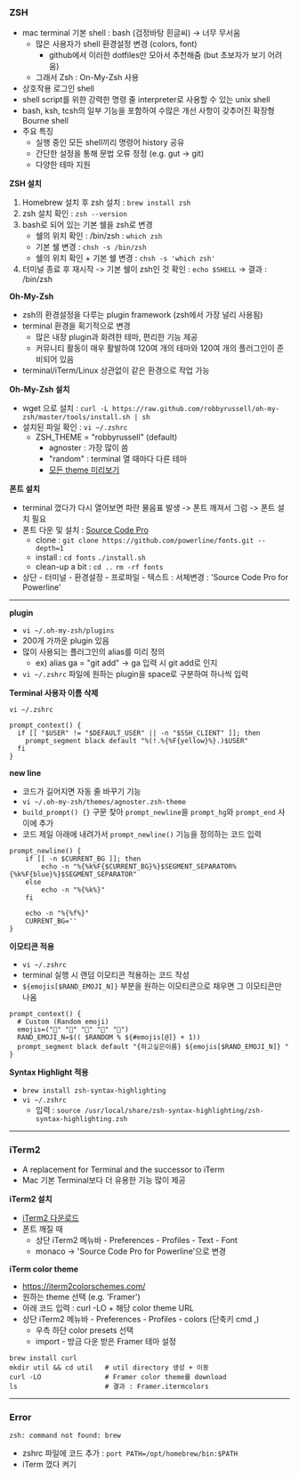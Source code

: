 ### ZSH

- mac terminal 기본 shell : bash (검정바탕 흰글씨) -> 너무 무서움
  - 많은 사용자가 shell 환경설정 변경 (colors, font)
    - github에서 이러한 dotfiles만 모아서 추천해줌 (but 초보자가 보기 어려움)
  - 그래서 Zsh : On-My-Zsh 사용
- 상호작용 로그인 shell
- shell script를 위한 강력한 명령 줄 interpreter로 사용할 수 있는 unix shell
- bash, ksh, tcsh의 일부 기능을 포함하여 수많은 개선 사항이 갖추어진 확장형 Bourne shell
- 주요 특징
  - 실행 중인 모든 shell끼리 명령어 history 공유
  - 간단한 설정을 통해 문법 오류 정정 (e.g. gut → git)
  - 다양한 테마 지원

<b>ZSH 설치</b>
1) Homebrew 설치 후 zsh 설치 : `brew install zsh`
2) zsh 설치 확인 : `zsh --version`
3) bash로 되어 있는 기본 쉘을 zsh로 변경
   - 쉘의 위치 확인 : /bin/zsh : `which zsh`
   - 기본 쉘 변경 : `chsh -s /bin/zsh`
   - 쉘의 위치 확인 + 기본 쉘 변경 : `chsh -s 'which zsh'`
4) 터미널 종료 후 재시작 -> 기본 쉘이 zsh인 것 확인 : `echo $SHELL` → 결과 : /bin/zsh

<b>Oh-My-Zsh</b>
- zsh의 환경설정을 다루는 plugin framework (zsh에서 가장 널리 사용됨)
- terminal 환경을 획기적으로 변경
  - 많은 내장 plugin과 화려한 테마, 편리한 기능 제공
  - 커뮤니티 활동이 매우 활발하여 120여 개의 테마와 120여 개의 플러그인이 준비되어 있음
- terminal/iTerm/Linux 상관없이 같은 환경으로 작업 가능

<b>Oh-My-Zsh 설치</b>
- wget 으로 설치 : `curl -L https://raw.github.com/robbyrussell/oh-my-zsh/master/tools/install.sh | sh`
- 설치된 파일 확인 : `vi ~/.zshrc`
  - ZSH_THEME = "robbyrussell" (default)
    - agnoster : 가장 많이 씀
    - "random" : terminal 열 때마다 다른 테마
    - [모든 theme 미리보기](https://github.com/ohmyzsh/ohmyzsh/wiki/Themes)

<b>폰트 설치</b>
- terminal 껐다가 다시 열어보면 파란 물음표 발생 -> 폰트 깨져서 그럼 -> 폰트 설치 필요
- 폰트 다운 및 설치 : [Source Code Pro](https://github.com/powerline/fonts/blob/master/SourceCodePro/Source%20Code%20Pro%20for%20Powerline.otf)
  - clone : `git clone https://github.com/powerline/fonts.git --depth=1`
  - install : `cd fonts` `./install.sh`
  - clean-up a bit : `cd ..` `rm -rf fonts`
- 상단 - 터미널 - 환경설정 - 프로파일 - 텍스트 : 서체변경 : 'Source Code Pro for Powerline'

---

<b>plugin</b>
- `vi ~/.oh-my-zsh/plugins`
- 200개 가까운 plugin 있음
- 많이 사용되는 플러그인의 alias를 미리 정의
  - ex) alias ga = "git add" → ga 입력 시 git add로 인지
- `vi ~/.zshrc` 파일에 원하는 plugin을 space로 구분하여 하나씩 입력


<b>Terminal 사용자 이름 삭제</b>

```console
vi ~/.zshrc

prompt_context() {
  if [[ "$USER" != "$DEFAULT_USER" || -n "$SSH_CLIENT" ]]; then
    prompt_segment black default "%(!.%{%F{yellow}%}.)$USER"
  fi
}
```

<b>new line</b>
- 코드가 길어지면 자동 줄 바꾸기 기능
- `vi ~/.oh-my-zsh/themes/agnoster.zsh-theme`
- `build_prompt() {}` 구문 찾아 `prompt_newline`을 `prompt_hg`와 `prompt_end` 사이에 추가
- 코드 제일 아래에 내려가서 `prompt_newline()` 기능을 정의하는 코드 입력

```console
prompt_newline() {
    if [[ -n $CURRENT_BG ]]; then
        echo -n "%{%k%F{$CURRENT_BG}%}$SEGMENT_SEPARATOR%{%k%F{blue}%}$SEGMENT_SEPARATOR"
    else
        echo -n "%{%k%}"
    fi

    echo -n "%{%f%}"
    CURRENT_BG=''
}
```

<b>이모티콘 적용</b>
- `vi ~/.zshrc`
- terminal 실행 시 랜덤 이모티콘 적용하는 코드 작성
- `${emojis[$RAND_EMOJI_N]}` 부분을 원하는 이모티콘으로 채우면 그 이모티콘만 나옴

```console
prompt_context() { 
  # Custom (Random emoji) 
  emojis=("🌙" "📌" "🦄" "👑" "🌈")
  RAND_EMOJI_N=$(( $RANDOM % ${#emojis[@]} + 1)) 
  prompt_segment black default "{하고싶은이름} ${emojis[$RAND_EMOJI_N]} " 
}
```

<b>Syntax Highlight 적용</b>
- `brew install zsh-syntax-highlighting`
- `vi ~/.zshrc`
  - 입력 : `source /usr/local/share/zsh-syntax-highlighting/zsh-syntax-highlighting.zsh`

---

### iTerm2

- A replacement for Terminal and the successor to iTerm
- Mac 기본 Terminal보다 더 유용한 기능 많이 제공


<b>iTerm2 설치</b>
- [iTerm2 다운로드](https://iterm2.com/)
- 폰트 깨질 때
  - 상단 iTerm2 메뉴바 - Preferences - Profiles - Text - Font
  - monaco → 'Source Code Pro for Powerline'으로 변경

<b>iTerm color theme</b>
- https://iterm2colorschemes.com/
- 원하는 theme 선택 (e.g. 'Framer')
- 아래 코드 입력 : curl -LO + 해당 color theme URL
- 상단 iTerm2 메뉴바 - Preferences - Profiles - colors (단축키 cmd ,)
  - 우측 하단 color presets 선택
  - import - 방금 다운 받은 Framer 테마 설정

```console
brew install curl
mkdir util && cd util   # util directory 생성 + 이동
curl -LO                # Framer color theme를 download
ls                      # 결과 : Framer.itermcolors
```

---

### Error

`zsh: command not found: brew`
- zshrc 파일에 코드 추가 : `port PATH=/opt/homebrew/bin:$PATH`
- iTerm 껐다 켜기

